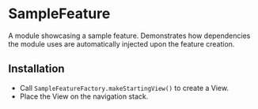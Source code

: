 # SampleFeature

A module showcasing a sample feature. Demonstrates how dependencies the module uses are automatically injected upon the feature creation.

## Installation

* Call `SampleFeatureFactory.makeStartingView()` to create a View.
* Place the View on the navigation stack.
